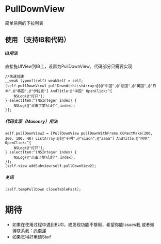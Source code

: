 # PullDownView
简单易用的下拉列表
## 使用 （支持IB和代码）
##### IB用法
直接拖UIView到IB上，设置为PullDownView，代码部分只需要实现

```objc
//快速创建
__weak typeof(self) weakSelf = self;
[self.pullDownView1 pullDownWithListArray:@[@"中国",@"法国",@"英国",@"日本",@"韩国",@"伊拉克"] AndTitle:@"中国" OpenClick:^{
    NSLog(@"打开");
} selectItem:^(NSInteger index) {
    NSLog(@"点击了第%ld个",index);
}];
```

##### 代码实现（Masonry）用法
```objc
self.pullDownView2 = [PullDownView pullDownWithFrame:CGRectMake(200, 300, 100, 40) ListArray:@[@"小明",@"xiaoh",@"aaaa"] AndTitle:@"哈哈" OpenClick:^{
    NSLog(@"打开");
} selectItem:^(NSInteger index) {
    NSLog(@"点击了第%ld个",index);
}];
[self.view addSubview:self.pullDownView2];
```

##### 关闭
```objc
[self.tempPullDown closeTableFast];
```
# 期待
- 如果在使用过程中遇到BUG，或发现功能不够用，希望你能Issues我,或者微博联系我：[@李洋](https://weibo.com/u/3297900977)
- 如果觉得好用请Star!
